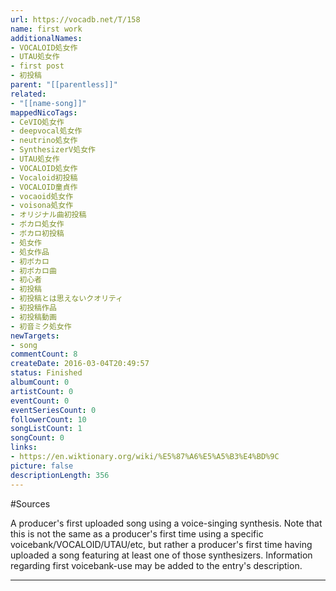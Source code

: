 ```yaml
---
url: https://vocadb.net/T/158
name: first work
additionalNames: 
- VOCALOID処女作
- UTAU処女作
- first post
- 初投稿
parent: "[[parentless]]"
related:
- "[[name-song]]"
mappedNicoTags:
- CeVIO処女作
- deepvocal処女作
- neutrino処女作
- SynthesizerV処女作
- UTAU処女作
- VOCALOID処女作
- Vocaloid初投稿
- VOCALOID童貞作
- vocaoid処女作
- voisona処女作
- オリジナル曲初投稿
- ボカロ処女作
- ボカロ初投稿
- 処女作
- 処女作品
- 初ボカロ
- 初ボカロ曲
- 初心者
- 初投稿
- 初投稿とは思えないクオリティ
- 初投稿作品
- 初投稿動画
- 初音ミク処女作
newTargets:
- song
commentCount: 8
createDate: 2016-03-04T20:49:57
status: Finished
albumCount: 0
artistCount: 0
eventCount: 0
eventSeriesCount: 0
followerCount: 10
songListCount: 1
songCount: 0
links: 
- https://en.wiktionary.org/wiki/%E5%87%A6%E5%A5%B3%E4%BD%9C
picture: false
descriptionLength: 356
---
```


#Sources

A producer's first uploaded song using a voice-singing synthesis. Note that this is not the same as a producer's first time using a specific voicebank/VOCALOID/UTAU/etc, but rather a producer's first time having uploaded a song featuring at least one of those synthesizers. Information regarding first voicebank-use may be added to the entry's description.

---

